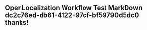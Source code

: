 <properties
ms.topic="hero-topic"
ms.test1="hero-topic"
ms.test2="test"/>

## OpenLocalization Workflow Test MarkDown dc2c76ed-db61-4122-97cf-bf59790d5dc0 thanks!
